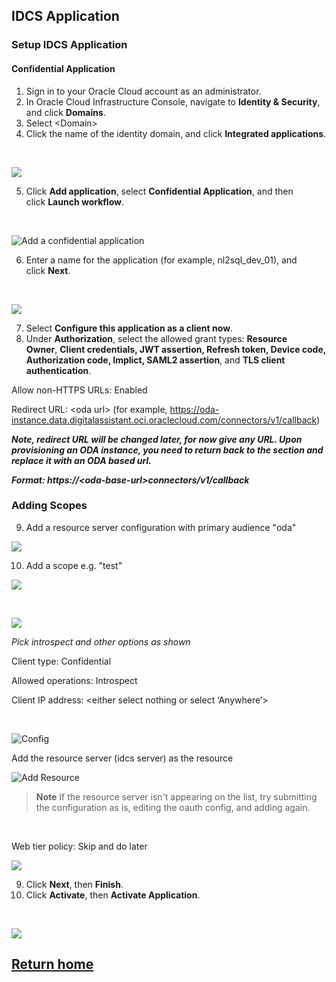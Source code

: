 ## IDCS Application

### Setup IDCS Application

#### Confidential Application

1.  Sign in to your Oracle Cloud account as an administrator.
2.  In Oracle Cloud Infrastructure Console, navigate to **Identity & Security**, and click **Domains**.
3.  Select \<Domain\>
4.  Click the name of the identity domain, and click **Integrated applications**.

<br>

![ ](./business_media/media/image1.png)

5.  Click **Add application**, select **Confidential Application**, and then click **Launch workflow**.

<br>

![Add a confidential application](./business_media/media/image2.png)

6.  Enter a name for the application (for example, nl2sql_dev_01), and click **Next**.

<br>

![ ](./business_media/media/image3.png)

7.  Select **Configure this application as a client now**.
8.  Under **Authorization**, select the allowed grant types: **Resource
    Owner**, **Client credentials, JWT assertion, Refresh token, Device
    code, Authorization code, Implict, SAML2 assertion**, and **TLS
    client authentication**.

Allow non-HTTPS URLs: Enabled 

 Redirect URL: \<oda url\> (for example,
 [https://<span class="mark">oda-instance.data.digitalassistant.oci.oraclecloud.com</span>/connectors/v1/callback](https://oda-instance.data.digitalassistant.oci.oraclecloud.com/connectors/v1/callback))

 ***Note, redirect URL will be changed later, for now give any URL.
 Upon provisioning an ODA instance, you need to return back to the
 section and replace it with an ODA based url.***

 ***Format: https://\<oda-base-url\>connectors/v1/callback***

 ### Adding Scopes

 9. Add a resource server configuration with primary audience "oda" 

 ![ ](./business_media/media/resource-server.png)

 10. Add a scope e.g. "test" 

 ![ ](./business_media/media/add-scope.png)

<br>

![ ](./business_media/media/confidential-app.png)

 *Pick introspect and other options as shown*

Client type: Confidential

 Allowed operations: Introspect

 Client IP address: \<either select nothing or select ‘Anywhere’\>

<br>

![Config](./business_media/media/config-conf-app.png)

Add the resource server (idcs server) as the resource 

![Add Resource](./business_media/media/add-resource.png)

> **Note** If the resource server isn't appearing on the list, try submitting the configuration as is, editing the oauth config, and adding again.

<br>

 Web tier policy: Skip and do later

![ ](./business_media/media/image6.png)

9.  Click **Next**, then **Finish**.
10. Click **Activate**, then **Activate Application**.

<br>

![ ](./business_media/media/image7.png)

## [Return home](../../../README.md)